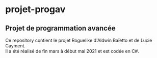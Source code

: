 # projet-progav

## Projet de programmation avancée
Ce repository contient le projet Roguelike d'Aldwin Baïetto et de Lucie Cayment.		
Il a été réalisé de fin mars à début mai 2021 et est codée en C#.
